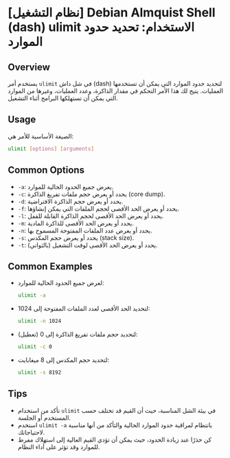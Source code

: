 # [نظام التشغيل] Debian Almquist Shell (dash) ulimit الاستخدام: تحديد حدود الموارد

## Overview
يستخدم أمر `ulimit` في شل داش (dash) لتحديد حدود الموارد التي يمكن أن تستخدمها العمليات. يتيح لك هذا الأمر التحكم في مقدار الذاكرة، وعدد العمليات، وغيرها من الموارد التي يمكن أن تستهلكها البرامج أثناء التشغيل.

## Usage
الصيغة الأساسية للأمر هي:

```bash
ulimit [options] [arguments]
```

## Common Options
- `-a`: يعرض جميع الحدود الحالية للموارد.
- `-c`: يحدد أو يعرض حجم ملفات تفريغ الذاكرة (core dump).
- `-d`: يحدد أو يعرض حجم الذاكرة الافتراضية.
- `-f`: يحدد أو يعرض الحد الأقصى لحجم الملفات التي يمكن إنشاؤها.
- `-l`: يحدد أو يعرض الحد الأقصى لحجم الذاكرة القابلة للقفل.
- `-m`: يحدد أو يعرض الحد الأقصى للذاكرة المادية.
- `-n`: يحدد أو يعرض عدد الملفات المفتوحة المسموح بها.
- `-s`: يحدد أو يعرض حجم المكدس (stack size).
- `-t`: يحدد أو يعرض الحد الأقصى لوقت التشغيل (بالثواني).

## Common Examples
- لعرض جميع الحدود الحالية للموارد:
  ```bash
  ulimit -a
  ```

- لتحديد الحد الأقصى لعدد الملفات المفتوحة إلى 1024:
  ```bash
  ulimit -n 1024
  ```

- لتحديد حجم ملفات تفريغ الذاكرة إلى 0 (تعطيل):
  ```bash
  ulimit -c 0
  ```

- لتحديد حجم المكدس إلى 8 ميغابايت:
  ```bash
  ulimit -s 8192
  ```

## Tips
- تأكد من استخدام `ulimit` في بيئة الشل المناسبة، حيث أن القيم قد تختلف حسب المستخدم أو الجلسة.
- استخدم `ulimit -a` بانتظام لمراقبة حدود الموارد الحالية والتأكد من أنها مناسبة لاحتياجاتك.
- كن حذرًا عند زيادة الحدود، حيث يمكن أن تؤدي القيم العالية إلى استهلاك مفرط للموارد وقد تؤثر على أداء النظام.